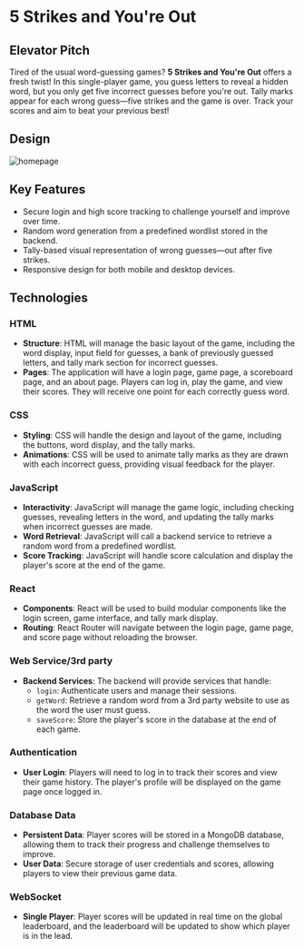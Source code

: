 # 5 Strikes and You're Out

## Elevator Pitch
Tired of the usual word-guessing games? **5 Strikes and You're Out** offers a fresh twist! In this single-player game, you guess letters to reveal a hidden word, but you only get five incorrect guesses before you're out. Tally marks appear for each wrong guess—five strikes and the game is over. Track your scores and aim to beat your previous best!

## Design
![homepage](https://github.com/user-attachments/assets/14978670-3b62-45b4-a971-e194c17e692a)


## Key Features
- Secure login and high score tracking to challenge yourself and improve over time. 
- Random word generation from a predefined wordlist stored in the backend.
- Tally-based visual representation of wrong guesses—out after five strikes.
- Responsive design for both mobile and desktop devices.

## Technologies

### HTML
- **Structure**: HTML will manage the basic layout of the game, including the word display, input field for guesses, a bank of previously guessed letters, and tally mark section for incorrect guesses.
- **Pages**: The application will have a login page, game page, a scoreboard page, and an about page. Players can log in, play the game, and view their scores. They will receive one point for each correctly guess word. 

### CSS
- **Styling**: CSS will handle the design and layout of the game, including the buttons, word display, and the tally marks. 
- **Animations**: CSS will be used to animate tally marks as they are drawn with each incorrect guess, providing visual feedback for the player.

### JavaScript
- **Interactivity**: JavaScript will manage the game logic, including checking guesses, revealing letters in the word, and updating the tally marks when incorrect guesses are made.
- **Word Retrieval**: JavaScript will call a backend service to retrieve a random word from a predefined wordlist.
- **Score Tracking**: JavaScript will handle score calculation and display the player's score at the end of the game.

### React
- **Components**: React will be used to build modular components like the login screen, game interface, and tally mark display.
- **Routing**: React Router will navigate between the login page, game page, and score page without reloading the browser.

### Web Service/3rd party
- **Backend Services**: The backend will provide services that handle:
  - `login`: Authenticate users and manage their sessions.
  - `getWord`: Retrieve a random word from a 3rd party website to use as the word the user must guess.
  - `saveScore`: Store the player's score in the database at the end of each game.

### Authentication
- **User Login**: Players will need to log in to track their scores and view their game history. The player's profile will be displayed on the game page once logged in.

### Database Data
- **Persistent Data**: Player scores will be stored in a MongoDB database, allowing them to track their progress and challenge themselves to improve.
- **User Data**: Secure storage of user credentials and scores, allowing players to view their previous game data.

### WebSocket
- **Single Player**: Player scores will be updated in real time on the global leaderboard, and the leaderboard will be updated to show which player is in the lead.
